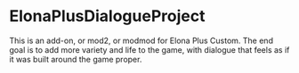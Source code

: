 # ElonaPlusDialogueProject
This is an add-on, or mod2, or modmod for Elona Plus Custom. The end goal is to add more variety and life to the game, with dialogue that feels as if it was built around the game proper.
